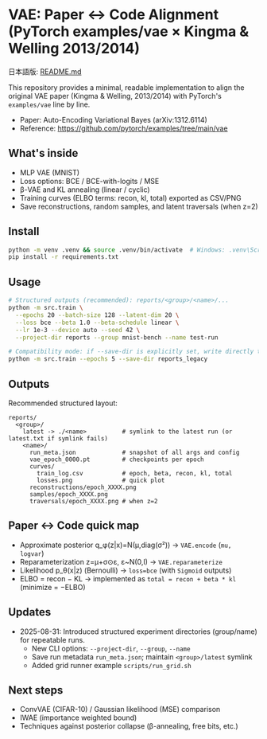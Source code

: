# VAE: Paper ↔ Code Alignment (PyTorch examples/vae × Kingma & Welling 2013/2014)

日本語版: [README.md](./README.md)

This repository provides a minimal, readable implementation to align the original VAE paper (Kingma & Welling, 2013/2014) with PyTorch's `examples/vae` line by line.

- Paper: Auto-Encoding Variational Bayes (arXiv:1312.6114)
- Reference: https://github.com/pytorch/examples/tree/main/vae

## What's inside
- MLP VAE (MNIST)
- Loss options: BCE / BCE-with-logits / MSE
- β-VAE and KL annealing (linear / cyclic)
- Training curves (ELBO terms: recon, kl, total) exported as CSV/PNG
- Save reconstructions, random samples, and latent traversals (when z=2)

## Install

```bash
python -m venv .venv && source .venv/bin/activate  # Windows: .venv\Scripts\activate
pip install -r requirements.txt
```

## Usage

```bash
# Structured outputs (recommended): reports/<group>/<name>/...
python -m src.train \
  --epochs 20 --batch-size 128 --latent-dim 20 \
  --loss bce --beta 1.0 --beta-schedule linear \
  --lr 1e-3 --device auto --seed 42 \
  --project-dir reports --group mnist-bench --name test-run

# Compatibility mode: if --save-dir is explicitly set, write directly to that path
python -m src.train --epochs 5 --save-dir reports_legacy
```

## Outputs
Recommended structured layout:

```
reports/
  <group>/
    latest -> ./<name>          # symlink to the latest run (or latest.txt if symlink fails)
    <name>/
      run_meta.json             # snapshot of all args and config
      vae_epoch_0000.pt         # checkpoints per epoch
      curves/
        train_log.csv           # epoch, beta, recon, kl, total
        losses.png              # quick plot
      reconstructions/epoch_XXXX.png
      samples/epoch_XXXX.png
      traversals/epoch_XXXX.png # when z=2
```

## Paper ↔ Code quick map
- Approximate posterior q_φ(z|x)=N(μ,diag(σ²)) → `VAE.encode` (`mu, logvar`)
- Reparameterization z=μ+σ⊙ε, ε~N(0,I) → `VAE.reparameterize`
- Likelihood p_θ(x|z) (Bernoulli) → `loss=bce` (with `Sigmoid` outputs)
- ELBO = recon − KL → implemented as `total = recon + beta * kl` (minimize = −ELBO)

## Updates
- 2025-08-31: Introduced structured experiment directories (group/name) for repeatable runs.
  - New CLI options: `--project-dir`, `--group`, `--name`
  - Save run metadata `run_meta.json`; maintain `<group>/latest` symlink
  - Added grid runner example `scripts/run_grid.sh`

## Next steps
- ConvVAE (CIFAR-10) / Gaussian likelihood (MSE) comparison
- IWAE (importance weighted bound)
- Techniques against posterior collapse (β-annealing, free bits, etc.)
